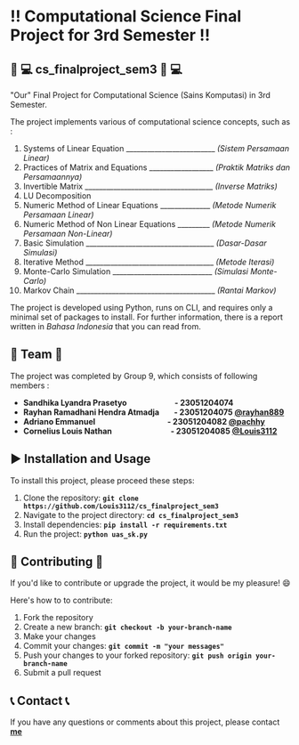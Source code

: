 # :bangbang: **Computational Science Final Project for 3rd Semester**  :bangbang:

## :microscope: :computer: **cs_finalproject_sem3** :microscope: :computer: 
"Our" Final Project for Computational Science (Sains Komputasi) in 3rd Semester.

The project implements various of computational science concepts, such as :
1. Systems of Linear Equation _________________________ *(Sistem Persamaan Linear)*            
2. Practices of Matrix and Equations __________________ *(Praktik Matriks dan Persamaannya)*         
3. Invertible Matrix ____________________________________ *(Inverse Matriks)*        
4. LU Decomposition                           
5. Numeric Method of Linear Equations ______________ *(Metode Numerik Persamaan Linear)*       
6. Numeric Method of Non Linear Equations _________ *(Metode Numerik Persamaan Non-Linear)*    
7. Basic Simulation ____________________________________ *(Dasar-Dasar Simulasi)*                          
8. Iterative Method ____________________________________ *(Metode Iterasi)*                          
9. Monte-Carlo Simulation ____________________________ *(Simulasi Monte-Carlo)*                    
10. Markov Chain _______________________________________ *(Rantai Markov)*                                    

The project is developed using Python, runs on CLI, and requires only a minimal set of packages to install.
For further information, there is a report written in *Bahasa Indonesia* that you can read from.

## :busts_in_silhouette: **Team** :busts_in_silhouette:
The project was completed by Group 9, which consists of following members :

- **Sandhika Lyandra Prasetyo &emsp; &emsp; &emsp; &emsp; &nbsp; &nbsp; - 23051204074**
- **Rayhan Ramadhani Hendra Atmadja &nbsp; &nbsp; &nbsp; &nbsp;- 23051204075 [@rayhan889](https://github.com/rayhan889)**
- **Adriano Emmanuel &emsp; &emsp; &emsp; &emsp; &emsp; &nbsp; &nbsp; &nbsp; &nbsp; &nbsp; &nbsp; - 23051204082 [@pachhy](https://github.com/pachhy)**
- **Cornelius Louis Nathan  &emsp; &emsp; &emsp; &emsp; &nbsp; &nbsp; &nbsp; &nbsp; &nbsp; - 23051204085 [@Louis3112](https://github.com/Louis3112)**

## :arrow_forward: **Installation and Usage** 
To install this project, please proceed these steps:

1. Clone the repository: **`git clone https://github.com/Louis3112/cs_finalproject_sem3`**
2. Navigate to the project directory: **`cd cs_finalproject_sem3`**
3. Install dependencies: **`pip install -r requirements.txt `**
4. Run the project: **`python uas_sk.py`**

## 	:bust_in_silhouette: **Contributing** :bust_in_silhouette:
If you'd like to contribute or upgrade the project, it would be my pleasure! :smile: 

Here's how to to contribute:
1. Fork the repository
2. Create a new branch: **`git checkout -b your-branch-name`**
3. Make your changes
4. Commit your changes: **`git commit -m "your messages"`** 
5. Push your changes to your forked repository: **`git push origin your-branch-name`**
6. Submit a pull request

## :telephone_receiver: **Contact** :telephone_receiver:

If you have any questions or comments about this project, please contact **[me](corneliuslouis3112@gmail.com)**
